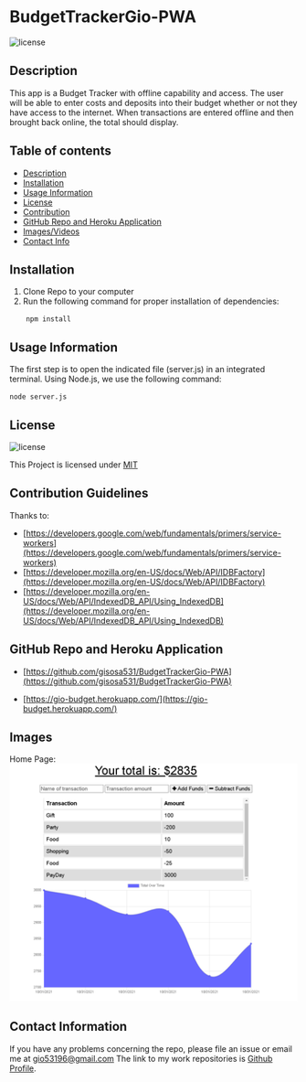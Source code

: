 # BudgetTrackerGio-PWA
![license](https://img.shields.io/badge/License-MIT-yellow.svg)

## Description
This app is a Budget Tracker with offline capability and access. The user will be able to enter costs and deposits into their budget whether or not they have access to the internet. When transactions are entered offline and then brought back online, the total should display.

## Table of contents

* [Description](#description)
* [Installation](#installation)
* [Usage Information](#usage)
* [License](#license) 
* [Contribution](#contribution)
* [GitHub Repo and Heroku Application](#GitHub)
* [Images/Videos](#Images)
* [Contact Info](#questions)

## Installation
1. Clone Repo to your computer
2. Run the following command for proper installation of dependencies:
```
    npm install
```


## Usage Information
The first step is to open the indicated file (server.js) in an integrated terminal. 
Using Node.js, we use the following command:
```
node server.js 
```


## License
![license](https://img.shields.io/badge/License-MIT-yellow.svg)

This Project is licensed under [MIT](https://opensource.org/licenses/MIT)

## Contribution Guidelines
Thanks to:
* [https://developers.google.com/web/fundamentals/primers/service-workers](https://developers.google.com/web/fundamentals/primers/service-workers)
* [https://developer.mozilla.org/en-US/docs/Web/API/IDBFactory](https://developer.mozilla.org/en-US/docs/Web/API/IDBFactory)
* [https://developer.mozilla.org/en-US/docs/Web/API/IndexedDB_API/Using_IndexedDB](https://developer.mozilla.org/en-US/docs/Web/API/IndexedDB_API/Using_IndexedDB)

## GitHub Repo and Heroku Application
* [https://github.com/gisosa531/BudgetTrackerGio-PWA](https://github.com/gisosa531/BudgetTrackerGio-PWA)

* [https://gio-budget.herokuapp.com/](https://gio-budget.herokuapp.com/)

## Images
Home Page:
<img src="./public/images/HomePage.png" alt="The start page of the deployed Heroku Tracker Site">

## Contact Information
If you have any problems concerning the repo, please file an issue or email me at 
gio53196@gmail.com
The link to my work repositories is 
[Github Profile](https://github.com/gisosa531/).